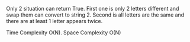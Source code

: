 Only 2 situation can return True. First one is only 2 letters different and swap them can convert to string 2. Second is all letters are the same and there are at least 1 letter appears twice.


Time Complexity O(N). Space Complexity O(N)